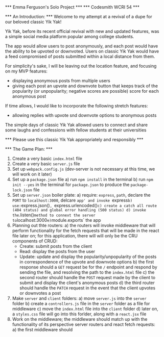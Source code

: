 *** Emma Ferguson's Solo Project ***
*** Codesmith WCRI 54 ***

*** An Introduction: ***
Welcome to my attempt at a revival of a dupe for our beloved classic Yik Yak!

Yik Yak, before its recent official revival with new and updated features, was a simple social media platform popular among college students.

The app would allow users to post anonymously, and each post would have the ability to be upvoted or downvoted. Users on classic Yik Yak would have a feed compromised of posts submitted within a local distance from them.

For simplicity's sake, I will be leaving out the location feature, and focusing on my MVP features:
  - displaying anonymous posts from multiple users
  - giving each post an upvote and downvote button that keeps track of the popularity (or unpopularity; negative scores are possible) score
    for each anonymous post

If time allows, I would like to incorporate the following stretch features:
  - allowing replies with upvote snd downvote options to anonymous posts

The simple days of classic Yik Yak allowed users to connect and share some laughs and confessions with fellow students at their universities

*** Please use this classic Yik Yak appropriately and responsibly ***

*** The Game Plan: ***
1. Create a very basic `index.html` file
2. Create a very basic `server.js` file
3. Set up `webpack.config.js` (dev-server is not necessary at this time, we will work on it later)
4. Set up a `package.json` file
  a) run `npm install` in the terminal
  b) run `npm init --yes` in the terminal for `package.json` to produce the `package-lock.json` file
5. Set up `server.json` boiler plate:
  a) require: `express`, `path`, declare the `PORT` to `localhost:3000`, delcare `app' and invoke `express`
  b) use: `express.json()`, `express.urlencoded()`
  c) create a catch all route (404 status) and global error handling (500 status)
  d) invoke the `.listen()` method to connext the server to `localhost:3000`
  e) `module.exports` the app
6. Planning out thte routers:
  a) the routers will invoke middleware that will perform functionality for the fetch requests that will be made in the react file later on; for this application, there will will only be the CRU components of CRUD:
    - Create: submit posts from the client
    - Read: display the posts from the user
    - Update: update and display the popularity/unpopularity
      of the posts in correspondence of the upvote and downvote options
  b) the first response should a `GET` request be for the `/` endpoint and respond by sending the file, and resolving the path to the `index.html` file
  c) the second router should handle the `POST` request made by the client to submit and display the client's anonymous posts
  d) the third router should handle the `PATCH` request in the event that the client upvotes or downvotes a post
7. Make `server` and `client` folders:
  a) move `server.js` into the `server` folder
  b) create a `controllers.js` file in the `server` folder as a file for middleware
  c) move the `index.html` file into the `client` folder
  d) later on, a `styles.css` file will go into this forlder, along with a `react.jsx` file
8. Work on the middleware; the middleware should match up with the functionality of its perspective server routers and react fetch requests:
  a) the first middleware should 
